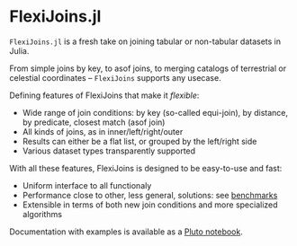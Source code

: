# FlexiJoins.jl

`FlexiJoins.jl` is a fresh take on joining tabular or non-tabular datasets in Julia.

From simple joins by key, to asof joins, to merging catalogs of terrestrial or celestial coordinates – `FlexiJoins` supports any usecase.

Defining features of FlexiJoins that make it _flexible_:

- Wide range of join conditions: by key (so-called equi-join), by distance, by predicate, closest match (asof join)
- All kinds of joins, as in inner/left/right/outer
- Results can either be a flat list, or grouped by the left/right side
- Various dataset types transparently supported

With all these features, FlexiJoins is designed to be easy-to-use and fast:

- Uniform interface to all functionaly
- Performance close to other, less general, solutions: see [benchmarks](https://aplavin.github.io/FlexiJoins.jl/test/benchmarks.html)
- Extensible in terms of both new join conditions and more specialized algorithms

Documentation with examples is available as a [Pluto notebook](https://aplavin.github.io/FlexiJoins.jl/test/examples.html).
